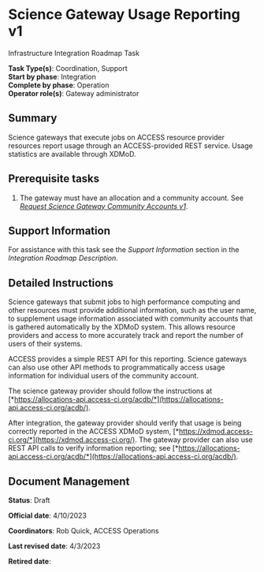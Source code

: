 # Science Gateway Usage Reporting v1

Infrastructure Integration Roadmap Task

**Task Type(s)**: Coordination, Support  
**Start by phase**: Integration  
**Complete by phase**: Operation  
**Operator role(s)**: Gateway administrator

## Summary

Science gateways that execute jobs on ACCESS resource provider resources report usage through an ACCESS-provided REST service. Usage statistics are available through XDMoD.

## Prerequisite tasks

1.  The gateway must have an allocation and a community account. See [*Request Science Gateway Community Accounts v1*](Request_Science_Gateway_Community_Accounts_v1.md).

## Support Information

For assistance with this task see the *Support Information* section in the *Integration Roadmap Description*.

## Detailed Instructions

Science gateways that submit jobs to high performance computing and other resources must provide additional information, such as the user name, to supplement usage information associated with community accounts that is gathered automatically by the XDMoD system. This allows resource providers and access to more accurately track and report the number of users of their systems.

ACCESS provides a simple REST API for this reporting. Science gateways can also use other API methods to programmatically access usage information for individual users of the community account.

The science gateway provider should follow the instructions at [*https://allocations-api.access-ci.org/acdb/*](https://allocations-api.access-ci.org/acdb/).

After integration, the gateway provider should verify that usage is being correctly reported in the ACCESS XDMoD system, [*https://xdmod.access-ci.org/*](https://xdmod.access-ci.org/). The gateway provider can also use REST API calls to verify information reporting; see [*https://allocations-api.access-ci.org/acdb/*](https://allocations-api.access-ci.org/acdb/).

## Document Management

**Status**: Draft

**Official date**: 4/10/2023

**Coordinators**: Rob Quick, ACCESS Operations

**Last revised date**: 4/3/2023

**Retired date**:
